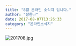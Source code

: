 ```yaml
---
title: "8월 온라인 소식지 입니다."
author: "장한나"
date: 2017-08-07T13:26:33
category: "온라인소식지"
---
```


![201708.jpg](/files/attach/images/1659/659/033/5ca7ea79608a85f332e558eb69787803.jpg)
